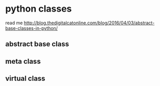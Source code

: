 # python classes

read me
http://blog.thedigitalcatonline.com/blog/2016/04/03/abstract-base-classes-in-python/

## abstract base class

## meta class

## virtual class

